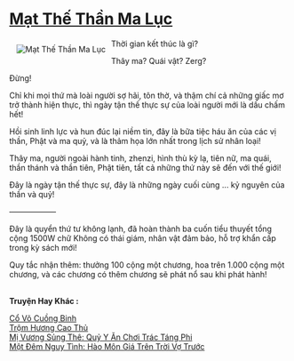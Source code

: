 <a href="https://truyenwiki.net/mat-the-than-ma-luc.36066/" title="Mạt Thế Thần Ma Lục"><h1>Mạt Thế Thần Ma Lục</h1></a><div style="display:table"><img align="right" style="float: left; padding: 10px;" src="https://truyenwiki.net/a/img/str/src/36066.jpg" alt="Mạt Thế Thần Ma Lục">Thời gian kết thúc là gì?<p></p> Thây ma? Quái vật? Zerg?<p></p> Đừng!<p></p> Chỉ khi mọi thứ mà loài người sợ hãi, tôn thờ, và thậm chí cả những giấc mơ trở thành hiện thực, thì ngày tận thế thực sự của loài người mới là dấu chấm hết!<p></p> Hồi sinh linh lực và hun đúc lại niềm tin, đây là bữa tiệc háu ăn của các vị thần, Phật và ma quỷ, và là thảm họa lớn nhất trong lịch sử nhân loại!<p></p> Thây ma, người ngoài hành tinh, zhenzi, hình thù kỳ lạ, tiên nữ, ma quái, thần thánh và thần tiên, Phật tiên, tất cả những thứ này sẽ đến với thế giới!<p></p> Đây là ngày tận thế thực sự, đây là những ngày cuối cùng ... kỷ nguyên của thần và quỷ!<p></p> ——————<p></p> Đây là quyển thứ tư không lạnh, đã hoàn thành ba cuốn tiểu thuyết tổng cộng 1500W chữ Không có thái giám, nhân vật đảm bảo, hỗ trợ khẩn cấp trong kỳ sách mới!<p></p> Quy tắc nhận thêm: thưởng 100 cộng một chương, hoa trên 1.000 cộng một chương, và các chương có thêm chương sẽ phát nổ sau khi phát hành!</div><p><br><b>Truyện Hay Khác :</b></p><a href="https://truyenwiki.net/co-vo-cuong-binh.36456/" alt="Cổ Võ Cuồng Binh">Cổ Võ Cuồng Binh</a><br/><a href="https://github.com/nownovels/topcv/tree/master/truyenhay/36882" alt="Trộm Hương Cao Thủ">Trộm Hương Cao Thủ</a><br/><a href="https://sangtacviet.wordpress.com/2020/10/22/mi-vuong-sung-the-quy-y-an-choi-trac-tang-phi/" alt="Mị Vương Sủng Thê: Quỷ Y Ăn Chơi Trác Táng Phi">Mị Vương Sủng Thê: Quỷ Y Ăn Chơi Trác Táng Phi</a><br/><a href="https://sangtacviet.wordpress.com/2020/10/22/mot-dem-nguy-tinh-hao-mon-gia-tren-troi-vo-truoc/" alt="Một Đêm Nguy Tình: Hào Môn Giá Trên Trời Vợ Trước">Một Đêm Nguy Tình: Hào Môn Giá Trên Trời Vợ Trước</a><br/>